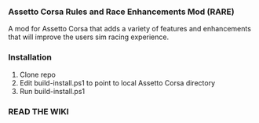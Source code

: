 ### Assetto Corsa Rules and Race Enhancements Mod (RARE)

A mod for Assetto Corsa that adds a variety of features and enhancements that will improve the users sim racing experience.

### Installation

1. Clone repo
2. Edit build-install.ps1 to point to local Assetto Corsa directory
3. Run build-install.ps1

### READ THE WIKI
